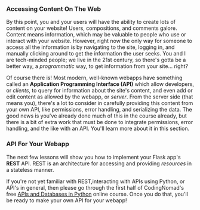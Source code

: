### Accessing Content On The Web

By this point, you and your users will have the ability to create lots of content on your website! Users, compositions, and comments galore. Content means information, which may be valuable to people who use or interact with your website. However, right now the only way for someone to access all the information is by navigating to the site, logging in, and manually clicking around to get the information the user seeks. You and I are tech-minded people; we live in the 21st century, so there's gotta be a better way, a *programmatic* way, to get information from your site... right?

Of course there is! Most modern, well-known webapps have something called an **Application Programming Interface (API)** which allow developers, or *clients*, to query for information about the site's content, and even add or edit content as allowed by the webapp, or *server*. From the server side (that means you), there's a lot to consider in carefully providing this content from your own API, like permissions, error handling, and serializing the data. The good news is you've already done much of this in the course already, but there is a bit of extra work that must be done to integrate permissions, error handling, and the like with an API. You'll learn more about it in this section.

### API For Your Webapp

The next few lessons will show you how to implement your Flask app's **REST** API. REST is an architecture for accessing and providing *resources* in a stateless manner.

If you're not yet familiar with REST,interacting with APIs using Python, or API's in general, then please go through the first half of CodingNomad's free <a href="https://platform.codingnomads.co/learn/course/view.php?id=20" target="_blank">APIs and Databases in Python</a> online course. Once you do that, you'll be ready to make your own API for your webapp!
